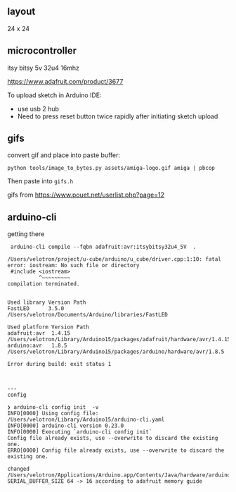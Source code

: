 ## layout
24 x 24

## microcontroller

itsy bitsy 5v 32u4 16mhz

https://www.adafruit.com/product/3677

To upload sketch in Arduino IDE:

- use usb 2 hub
- Need to press reset button twice rapidly after initiating sketch upload

## gifs
convert gif and place into paste buffer:
```
python tools/image_to_bytes.py assets/amiga-logo.gif amiga | pbcop
```
Then paste into `gifs.h`


gifs from https://www.pouet.net/userlist.php?page=12


## arduino-cli

getting there

```
 arduino-cli compile --fqbn adafruit:avr:itsybitsy32u4_5V  .

/Users/velotron/project/u-cube/arduino/u_cube/driver.cpp:1:10: fatal error: iostream: No such file or directory
 #include <iostream>
          ^~~~~~~~~~
compilation terminated.


Used library Version Path
FastLED      3.5.0   /Users/velotron/Documents/Arduino/libraries/FastLED

Used platform Version Path
adafruit:avr  1.4.15  /Users/velotron/Library/Arduino15/packages/adafruit/hardware/avr/1.4.15
arduino:avr   1.8.5   /Users/velotron/Library/Arduino15/packages/arduino/hardware/avr/1.8.5

Error during build: exit status 1



---
config

❯ arduino-cli config init  -v
INFO[0000] Using config file: /Users/velotron/Library/Arduino15/arduino-cli.yaml
INFO[0000] arduino-cli version 0.23.0
INFO[0000] Executing `arduino-cli config init`
Config file already exists, use --overwrite to discard the existing one.
ERRO[0000] Config file already exists, use --overwrite to discard the existing one.
```


```
changed /Users/velotron/Applications/Arduino.app/Contents/Java/hardware/arduino/avr/cores/arduino/USBAPI.h
SERIAL_BUFFER_SIZE 64 -> 16 according to adafruit memory guide

